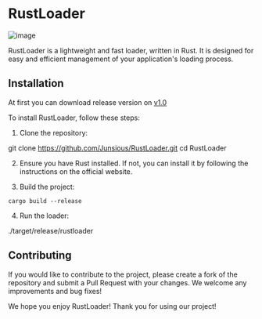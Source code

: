 # RustLoader


![image](https://github.com/user-attachments/assets/2b9ee9af-1f0b-432a-b60f-298a075f6341)


RustLoader is a lightweight and fast loader, written in Rust. It is designed for easy and efficient management of your application's loading process.

## Installation

At first you can download release version on [v1.0](https://github.com/Junsious/RustLoader/releases/tag/v1.0)

To install RustLoader, follow these steps:

1. Clone the repository:


git clone https://github.com/Junsious/RustLoader.git
cd RustLoader


2. Ensure you have Rust installed. If not, you can install it by following the instructions on the official website.

3. Build the project:


```cargo build --release```


4. Run the loader:


./target/release/rustloader


## Contributing

If you would like to contribute to the project, please create a fork of the repository and submit a Pull Request with your changes. We welcome any improvements and bug fixes!


We hope you enjoy RustLoader! Thank you for using our project!
